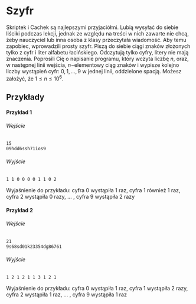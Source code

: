 # Szyfr

Skriptek i Cachek są najlepszymi przyjaciółmi. Lubią wysyłać do siebie liściki podczas lekcji, jednak ze względu na treści w nich zawarte nie chcą, żeby nauczyciel lub inna osoba z klasy przeczytała wiadomość. Aby temu zapobiec, wprowadzili prosty szyfr. Piszą do siebie ciągi znaków złożonych tylko z cyfr i liter alfabetu łacińskiego. Odczytują tylko cyfry, litery nie mają znaczenia. Poprosili Cię o napisanie programu, który wczyta liczbę $n$, oraz, w następnej linii wejścia, $n -$elementowy ciąg znaków i wypisze kolejno liczby wystąpień cyfr: $0, 1, \dots, 9$ w jednej linii, oddzielone spacją. Możesz założyć, że $1 \leq n \leq 10^6$.
## Przykłady

#### Przykład 1

###### Wejście

```
15
09hdd6ssh71ios9
```
###### Wyjście

```
1 1 0 0 0 0 1 1 0 2
```
Wyjaśnienie do przykładu: cyfra 0 wystąpiła 1 raz, cyfra 1 również 1 raz, cyfra 2 wystąpiła 0 razy, ... , cyfra 9 wystąpiła 2 razy 

#### Przykład 2

###### Wejście

```
21
9s68sd01k23354dg86761
```
###### Wyjście

```
1 2 1 2 1 1 3 1 2 1 
```
Wyjaśnienie do przykładu: cyfra 0 wystąpiła 1 raz, cyfra 1 wystąpiła 2 razy, cyfra 2 wystąpiła  1 raz, ... , cyfra 9 wystąpiła 1 raz
